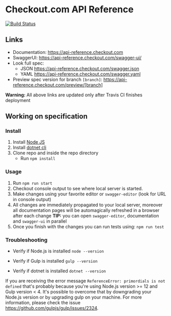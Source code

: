 # Checkout.com API Reference
[![Build Status](https://travis-ci.org/checkout/checkout-api-reference.svg?branch=master)](https://travis-ci.org/checkout/checkout-api-reference)


## Links

- Documentation: https://api-reference.checkout.com
- SwaggerUI: https://api-reference.checkout.com/swagger-ui/
- Look full spec:
    + JSON https://api-reference.checkout.com/swagger.json
    + YAML https://api-reference.checkout.com/swagger.yaml
- Preview spec version for branch `[branch]`: https://api-reference.checkout.com/preview/[branch]

**Warning:** All above links are updated only after Travis CI finishes deployment

## Working on specification
### Install

1. Install [Node JS](https://nodejs.org/)
2. Install [dotnet cli](https://dotnet.microsoft.com/download)
3. Clone repo and inside the repo directory
    + Run `npm install`

### Usage
 
1. Run `npm run start`
2. Checkout console output to see where local server is started.
3. Make changes using your favorite editor or `swagger-editor` (look for URL in console output)
4. All changes are immediately propagated to your local server, moreover all documentation pages will be automagically refreshed in a browser after each change
**TIP:** you can open `swagger-editor`, documentation and `swagger-ui` in parallel
5. Once you finish with the changes you can run tests using: `npm run test`

### Troubleshooting

- Verify if Node.js is installed
`node --version`

- Verify if Gulp is installed
`gulp --version`

- Verify if dotnet is installed
`dotnet --version`

If you are receiving the error message `ReferenceError: primordials is not defined` that's probably because you're using Node.js version >= 12 and Gulp version < 4. It's possible to overcome that by downgrading your Node.js version or by upgrading gulp on your machine. For more information, please check the issue https://github.com/gulpjs/gulp/issues/2324.